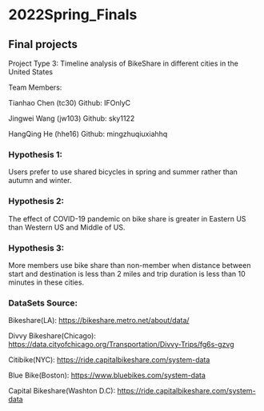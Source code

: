 # 2022Spring_Finals
## Final projects
Project Type 3:  Timeline analysis of BikeShare in different cities in the United States

Team Members:

Tianhao Chen (tc30)    Github: IFOnlyC

Jingwei Wang (jw103)  Github: sky1122

HangQing He (hhe16)  Github: mingzhuqiuxiahhq


### Hypothesis 1:

Users prefer to use shared bicycles in spring and summer rather than autumn and winter.


### Hypothesis 2:

The effect of COVID-19 pandemic on bike share is greater in Eastern US than Western US and Middle of US.

### Hypothesis 3:

More members use bike share than non-member when distance between start and destination is less than 2 miles and trip duration is less than 10 minutes in these cities.

### DataSets Source:

Bikeshare(LA): https://bikeshare.metro.net/about/data/

Divvy Bikeshare(Chicago): https://data.cityofchicago.org/Transportation/Divvy-Trips/fg6s-gzvg

Citibike(NYC): https://ride.capitalbikeshare.com/system-data

Blue Bike(Boston): https://www.bluebikes.com/system-data

Capital Bikeshare(Washton D.C): https://ride.capitalbikeshare.com/system-data
